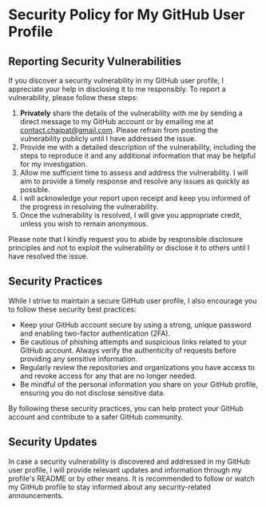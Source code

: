 # Security Policy for My GitHub User Profile

## Reporting Security Vulnerabilities

If you discover a security vulnerability in my GitHub user profile, I appreciate your help in disclosing it to me responsibly. To report a vulnerability, please follow these steps:

1. **Privately** share the details of the vulnerability with me by sending a direct message to my GitHub account or by emailing me at [contact.chaipat@gmail.com](mailto:contact.chaipat@gmail.com). Please refrain from posting the vulnerability publicly until I have addressed the issue.
2. Provide me with a detailed description of the vulnerability, including the steps to reproduce it and any additional information that may be helpful for my investigation.
3. Allow me sufficient time to assess and address the vulnerability. I will aim to provide a timely response and resolve any issues as quickly as possible.
4. I will acknowledge your report upon receipt and keep you informed of the progress in resolving the vulnerability.
5. Once the vulnerability is resolved, I will give you appropriate credit, unless you wish to remain anonymous.

Please note that I kindly request you to abide by responsible disclosure principles and not to exploit the vulnerability or disclose it to others until I have resolved the issue.

## Security Practices

While I strive to maintain a secure GitHub user profile, I also encourage you to follow these security best practices:

- Keep your GitHub account secure by using a strong, unique password and enabling two-factor authentication (2FA).
- Be cautious of phishing attempts and suspicious links related to your GitHub account. Always verify the authenticity of requests before providing any sensitive information.
- Regularly review the repositories and organizations you have access to and revoke access for any that are no longer needed.
- Be mindful of the personal information you share on your GitHub profile, ensuring you do not disclose sensitive data.

By following these security practices, you can help protect your GitHub account and contribute to a safer GitHub community.

## Security Updates

In case a security vulnerability is discovered and addressed in my GitHub user profile, I will provide relevant updates and information through my profile's README or by other means. It is recommended to follow or watch my GitHub profile to stay informed about any security-related announcements.
